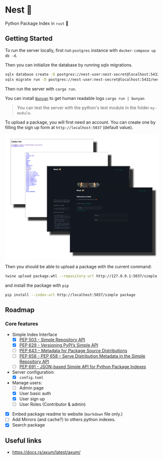# Nest 🪺

Python Package Index in `rust` 🦀

## Getting Started

To run the server locally, first run `postgres` instance with `docker-compose up db -d`.

Then you can initialize the database by running sqlx migrations.

```sh
sqlx database create -D postgres://nest-user:nest-secret@localhost:5432/nest
sqlx migrate run -D postgres://nest-user:nest-secret@localhost:5432/nest
```

Then run the server with `cargo run`.

You can install [`Bunyan`](https://crates.io/crates/bunyan) to get human readable logs  `cargo run | bunyan`

> You can test the server with the python's test module in the folder `my-module`.

To upload a package, you will first need an account. You can create one by filling the sign up form at `http://localhost:5037` (default value).

![](./docs/nest-screenshots.png)

Then you should be able to upload a package with the current command:

```sh
twine upload package.whl --repository-url http://127.0.0.1:5037/simple
```

and install the package with `pip`

```sh
pip install --index-url http://localhost:5037/simple package
```

## Roadmap

### Core features

- Simple Index Interface
  - [x] [PEP 503 - Simple Repository API](https://peps.python.org/pep-0503/)
  - [x] [PEP 629 - Versioning PyPI’s Simple API](https://peps.python.org/pep-0629/)
  - [ ] [PEP 643 – Metadata for Package Source Distributions](https://peps.python.org/pep-0643/)
  - [ ] [PEP 658 - PEP 658 – Serve Distribution Metadata in the Simple Repository API](https://peps.python.org/pep-0658/)
  - [ ] [PEP 691 - JSON-based Simple API for Python Package Indexes](https://peps.python.org/pep-0691/)
- Server configuration:
  - [x] `config.toml`
- Manage users:
  - [ ] Admin page
  - [x] User basic auth
  - [x] User sign up
  - [ ] User Roles (Contributor & admin)
- [x] Embed package readme to website (`markdown` file only.)
- [ ] Add Mirrors (and cache?) to others python indexes.
- [x] Search package

## Useful links

- <https://docs.rs/axum/latest/axum/>

